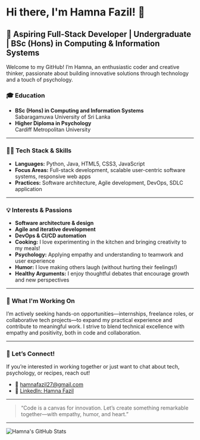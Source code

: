 
# Hi there, I'm Hamna Fazil! 👋

## 🚀 Aspiring Full-Stack Developer | Undergraduate | BSc (Hons) in Computing & Information Systems

Welcome to my GitHub! 
I’m Hamna, an enthusiastic coder and creative thinker, passionate about building innovative solutions through technology and a touch of psychology.

### 🎓 **Education**
- **BSc (Hons) in Computing and Information Systems**  
  Sabaragamuwa University of Sri Lanka
- **Higher Diploma in Psychology**  
  Cardiff Metropolitan University

---

### 👩‍💻 **Tech Stack & Skills**
- **Languages:** Python, Java, HTML5, CSS3, JavaScript
- **Focus Areas:** Full-stack development, scalable user-centric software systems, responsive web apps
- **Practices:** Software architecture, Agile development, DevOps, SDLC application

---

### 💡 **Interests & Passions**
- **Software architecture & design**
- **Agile and iterative development**
- **DevOps & CI/CD automation**
- **Cooking:** I love experimenting in the kitchen and bringing creativity to my meals!
- **Psychology:** Applying empathy and understanding to teamwork and user experience
- **Humor:** I love making others laugh (without hurting their feelings!)
- **Healthy Arguments:** I enjoy thoughtful debates that encourage growth and new perspectives

---

### 🌱 **What I'm Working On**
I’m actively seeking hands-on opportunities—internships, freelance roles, or collaborative tech projects—to expand my practical experience and contribute to meaningful work. I strive to blend technical excellence with empathy and positivity, both in code and collaboration.

---

### 🤝 **Let’s Connect!**
If you’re interested in working together or just want to chat about tech, psychology, or recipes, reach out!

- 📧 [hamnafazil27@gmail.com](mailto:hamnafazil27@gmail.com)
- 🔗 [LinkedIn: Hamna Fazil](https://www.linkedin.com/in/hamna-fazil-b95279205?utm_source=share&utm_campaign=share_via&utm_content=profile&utm_medium=android_app)

---

> “Code is a canvas for innovation. Let’s create something remarkable together—with empathy, humor, and heart.”

---

![Hamna's GitHub Stats](https://github-readme-stats.vercel.app/api?username=HamnaFazil&show_icons=true&hide_title=true&theme=radical)

<!--
**HamnaFazil/HamnaFazil** is a ✨ _special_ ✨ repository because its `README.md` (this file) appears on your GitHub profile.

Here are some ideas to get you started:

- 🔭 I’m currently working on ...
- 🌱 I’m currently learning ...
- 👯 I’m looking to collaborate on ...
- 🤔 I’m looking for help with ...
- 💬 Ask me about ...
- 📫 How to reach me: ...
- 😄 Pronouns: ...
- ⚡ Fun fact: ...
-->
